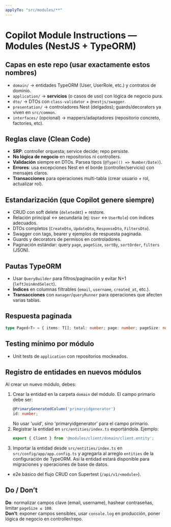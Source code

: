 ```yaml
---
applyTo: "src/modules/**"
---
```


# Copilot Module Instructions — Modules (NestJS + TypeORM)

## Capas en este repo (usar exactamente estos nombres)
- `domain/` → entidades TypeORM (User, UserRole, etc.) y contratos de dominio.
- `application/` → **servicios** (o casos de uso) con lógica de negocio pura.
- `dto/` → DTOs con `class-validator` + `@nestjs/swagger`.
- `presentation/` → controladores Nest (delgados); guards/decorators ya viven en `src/common`.
- `interfaces/` (opcional) → mappers/adaptadores (repositorio concreto, factories, etc).

## Reglas clave (Clean Code)
- **SRP**: controller orquesta; service decide; repo persiste.
- **No lógica de negocio** en repositorios ni controllers.
- **Validación** siempre en DTOs. Parsea tipos (`@Type(() => Number/Date)`).
- **Errores**: usa excepciones Nest en el borde (controller/servicio) con mensajes claros.
- **Transacciones** para operaciones multi-tabla (crear usuario + rol, actualizar rol).

## Estandarización (que Copilot genere siempre)
- CRUD con soft delete (`deletedAt`) + restore.
- Relación principal ↔ secundaria (ej: `User` ↔ `UserRole`) con índices adecuados.
- DTOs completos (`CreateDto`, `UpdateDto`, `ResponseDto`, `FiltersDto`).
- Swagger con tags, bearer y ejemplos de respuesta paginada.
- Guards y decorators de permisos en controladores.
- Paginación estándar: query `page`, `pageSize`, `sortBy`, `sortOrder`, `filters` (JSON).

## Pautas TypeORM
- Usar `QueryBuilder` para filtros/paginación y evitar N+1 (`leftJoinAndSelect`).
- **Índices** en columnas filtrables (`email`, `username`, `created_at`, etc.).
- **Transacciones** con `manager`/`queryRunner` para operaciones que afecten varias tablas.

## Respuesta paginada
```ts
type Paged<T> = { items: T[]; total: number; page: number; pageSize: number };
```

## Testing mínimo por módulo
- Unit tests de `application` con repositorios mockeados.

## Registro de entidades en nuevos módulos
Al crear un nuevo módulo, debes:
1. Crear la entidad en la carpeta `domain` del módulo. El campo primario debe ser:
	```typescript
	@PrimaryGeneratedColumn('primaryidgenerator')
	id: number;
	```
	No usar 'uuid', sino 'primaryidgenerator' para el campo primario.
2. Registrar la entidad en `src/entities/index.ts` exportándola.
	Ejemplo:
	```typescript
	export { Client } from '@modules/client/domain/client.entity';
	```
3. Importar la entidad desde `src/entities/index.ts` en `src/config/app/app.config.ts` y agregarla al arreglo `entities` de la configuración de TypeORM.
	Así la entidad estará disponible para migraciones y operaciones de base de datos.
- e2e básico del flujo CRUD con Supertest (`/api/v1/<module>`).

## Do / Don’t
**Do**: normalizar campos clave (email, username), hashear contraseñas, limitar `pageSize ≤ 100`.  
**Don’t**: exponer campos sensibles, usar `console.log` en producción, poner lógica de negocio en controller/repo.

